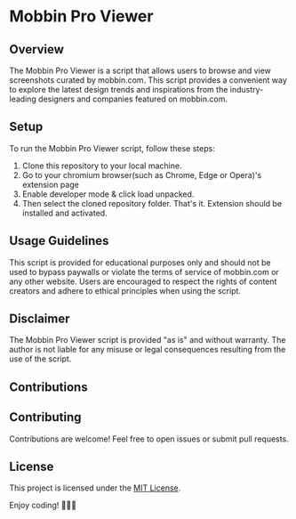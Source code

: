 # Mobbin Pro Viewer

## Overview

The Mobbin Pro Viewer is a script that allows users to browse and view screenshots curated by mobbin.com. This script provides a convenient way to explore the latest design trends and inspirations from the industry-leading designers and companies featured on mobbin.com.


## Setup

To run the Mobbin Pro Viewer script, follow these steps:

1. Clone this repository to your local machine.
2. Go to your chromium browser(such as Chrome, Edge or Opera)'s extension page
3. Enable developer mode & click load unpacked.
4. Then select the cloned repository folder. That's it. Extension should be installed and activated. 

## Usage Guidelines

This script is provided for educational purposes only and should not be used to bypass paywalls or violate the terms of service of mobbin.com or any other website. Users are encouraged to respect the rights of content creators and adhere to ethical principles when using the script.

## Disclaimer

The Mobbin Pro Viewer script is provided "as is" and without warranty. The author is not liable for any misuse or legal consequences resulting from the use of the script.

## Contributions


## Contributing
Contributions are welcome! Feel free to open issues or submit pull requests.

## License
This project is licensed under the [MIT License](LICENSE.md).

Enjoy coding! 🍔🍕🚀
